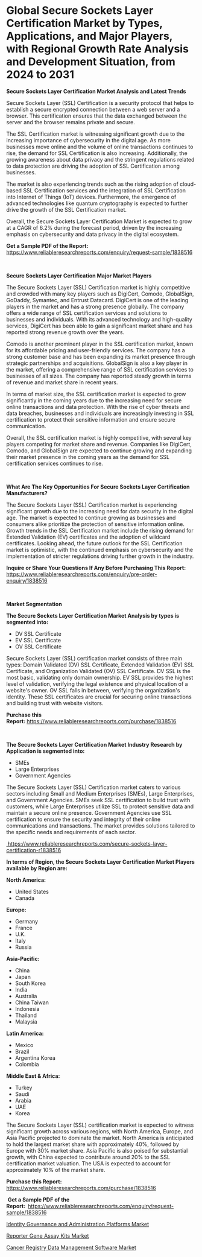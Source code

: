 <p><h1>Global Secure Sockets Layer Certification Market by Types, Applications, and Major Players, with Regional Growth Rate Analysis and Development Situation, from 2024 to 2031</h1></p><p><strong>Secure Sockets Layer Certification Market Analysis and Latest Trends</strong></p>
<p><p>Secure Sockets Layer (SSL) Certification is a security protocol that helps to establish a secure encrypted connection between a web server and a browser. This certification ensures that the data exchanged between the server and the browser remains private and secure.</p><p>The SSL Certification market is witnessing significant growth due to the increasing importance of cybersecurity in the digital age. As more businesses move online and the volume of online transactions continues to rise, the demand for SSL Certification is also increasing. Additionally, the growing awareness about data privacy and the stringent regulations related to data protection are driving the adoption of SSL Certification among businesses.</p><p>The market is also experiencing trends such as the rising adoption of cloud-based SSL Certification services and the integration of SSL Certification into Internet of Things (IoT) devices. Furthermore, the emergence of advanced technologies like quantum cryptography is expected to further drive the growth of the SSL Certification market.</p><p>Overall, the Secure Sockets Layer Certification Market is expected to grow at a CAGR of 6.2% during the forecast period, driven by the increasing emphasis on cybersecurity and data privacy in the digital ecosystem.</p></p>
<p><strong>Get a Sample PDF of the Report:&nbsp;</strong> <a href="https://www.reliableresearchreports.com/enquiry/request-sample/1838516">https://www.reliableresearchreports.com/enquiry/request-sample/1838516</a></p>
<p>&nbsp;</p>
<p><strong>Secure Sockets Layer Certification Major Market Players</strong></p>
<p><p>The Secure Sockets Layer (SSL) Certification market is highly competitive and crowded with many key players such as DigiCert, Comodo, GlobalSign, GoDaddy, Symantec, and Entrust Datacard. DigiCert is one of the leading players in the market and has a strong presence globally. The company offers a wide range of SSL certification services and solutions to businesses and individuals. With its advanced technology and high-quality services, DigiCert has been able to gain a significant market share and has reported strong revenue growth over the years.</p><p>Comodo is another prominent player in the SSL certification market, known for its affordable pricing and user-friendly services. The company has a strong customer base and has been expanding its market presence through strategic partnerships and acquisitions. GlobalSign is also a key player in the market, offering a comprehensive range of SSL certification services to businesses of all sizes. The company has reported steady growth in terms of revenue and market share in recent years.</p><p>In terms of market size, the SSL certification market is expected to grow significantly in the coming years due to the increasing need for secure online transactions and data protection. With the rise of cyber threats and data breaches, businesses and individuals are increasingly investing in SSL certification to protect their sensitive information and ensure secure communication.</p><p>Overall, the SSL certification market is highly competitive, with several key players competing for market share and revenue. Companies like DigiCert, Comodo, and GlobalSign are expected to continue growing and expanding their market presence in the coming years as the demand for SSL certification services continues to rise.</p></p>
<p>&nbsp;</p>
<p><strong>What Are The Key Opportunities For Secure Sockets Layer Certification Manufacturers?</strong></p>
<p><p>The Secure Sockets Layer (SSL) Certification market is experiencing significant growth due to the increasing need for data security in the digital age. The market is expected to continue growing as businesses and consumers alike prioritize the protection of sensitive information online. Growth trends in the SSL Certification market include the rising demand for Extended Validation (EV) certificates and the adoption of wildcard certificates. Looking ahead, the future outlook for the SSL Certification market is optimistic, with the continued emphasis on cybersecurity and the implementation of stricter regulations driving further growth in the industry.</p></p>
<p><strong>Inquire or Share Your Questions If Any Before Purchasing This Report:</strong> <a href="https://www.reliableresearchreports.com/enquiry/pre-order-enquiry/1838516">https://www.reliableresearchreports.com/enquiry/pre-order-enquiry/1838516</a></p>
<p>&nbsp;</p>
<p><strong>Market Segmentation</strong></p>
<p><strong>The Secure Sockets Layer Certification Market Analysis by types is segmented into:</strong></p>
<p><ul><li>DV SSL Certificate</li><li>EV SSL Certificate</li><li>OV SSL Certificate</li></ul></p>
<p><p>Secure Sockets Layer (SSL) certification market consists of three main types: Domain Validated (DV) SSL Certificate, Extended Validation (EV) SSL Certificate, and Organization Validated (OV) SSL Certificate. DV SSL is the most basic, validating only domain ownership. EV SSL provides the highest level of validation, verifying the legal existence and physical location of a website's owner. OV SSL falls in between, verifying the organization's identity. These SSL certificates are crucial for securing online transactions and building trust with website visitors.</p></p>
<p><strong>Purchase this Report:&nbsp;</strong><a href="https://www.reliableresearchreports.com/purchase/1838516">https://www.reliableresearchreports.com/purchase/1838516</a></p>
<p>&nbsp;</p>
<p><strong>The Secure Sockets Layer Certification Market Industry Research by Application is segmented into:</strong></p>
<p><ul><li>SMEs</li><li>Large Enterprises</li><li>Government Agencies</li></ul></p>
<p><p>The Secure Sockets Layer (SSL) Certification market caters to various sectors including Small and Medium Enterprises (SMEs), Large Enterprises, and Government Agencies. SMEs seek SSL certification to build trust with customers, while Large Enterprises utilize SSL to protect sensitive data and maintain a secure online presence. Government Agencies use SSL certification to ensure the security and integrity of their online communications and transactions. The market provides solutions tailored to the specific needs and requirements of each sector.</p></p>
<p><a href="https://www.reliableresearchreports.com/secure-sockets-layer-certification-r1838516">&nbsp;https://www.reliableresearchreports.com/secure-sockets-layer-certification-r1838516</a></p>
<p><strong>In terms of Region, the Secure Sockets Layer Certification Market Players available by Region are:</strong></p>
<p>
    <p> <strong> North America: </strong>
        <ul>
            <li>United States</li>
            <li>Canada</li>
        </ul>
        </p> 
    <p> <strong> Europe: </strong>
        <ul>
            <li>Germany</li>
            <li>France</li>
            <li>U.K.</li>
            <li>Italy</li>
            <li>Russia</li>
        </ul>
        </p> 
    <p> <strong> Asia-Pacific: </strong>
        <ul>
            <li>China</li>
            <li>Japan</li>
            <li>South Korea</li>
            <li>India</li>
            <li>Australia</li>
            <li>China Taiwan</li>
            <li>Indonesia</li>
            <li>Thailand</li>
            <li>Malaysia</li>
        </ul>
        </p> 
    <p> <strong> Latin America: </strong>
        <ul>
            <li>Mexico</li>
            <li>Brazil</li>
            <li>Argentina Korea</li>
            <li>Colombia</li>
        </ul>
        </p> 
    <p> <strong> Middle East & Africa: </strong>
        <ul>
            <li>Turkey</li>
            <li>Saudi</li>
            <li>Arabia</li>
            <li>UAE</li>
            <li>Korea</li>
        </ul>
    </p>
    </p>
<p><p>The Secure Sockets Layer (SSL) certification market is expected to witness significant growth across various regions, with North America, Europe, and Asia Pacific projected to dominate the market. North America is anticipated to hold the largest market share with approximately 40%, followed by Europe with 30% market share. Asia Pacific is also poised for substantial growth, with China expected to contribute around 20% to the SSL certification market valuation. The USA is expected to account for approximately 10% of the market share.</p></p>
<p><strong>Purchase this Report: </strong><a href="https://www.reliableresearchreports.com/purchase/1838516">https://www.reliableresearchreports.com/purchase/1838516</a></p>
<p>&nbsp;<strong>Get a Sample PDF of the Report:&nbsp;&nbsp;</strong><a href="https://www.reliableresearchreports.com/enquiry/request-sample/1838516">https://www.reliableresearchreports.com/enquiry/request-sample/1838516</a></p>
<p><strong></strong></p>
<p><p><a href="https://github.com/sleepman642/Market-Research-Report-List-1/blob/main/identity-governance-and-administration-platforms-market.md">Identity Governance and Administration Platforms Market</a></p><p><a href="https://github.com/anggakarna133/Market-Research-Report-List-1/blob/main/reporter-gene-assay-kits-market.md">Reporter Gene Assay Kits Market</a></p><p><a href="https://github.com/mateobossinovero/Market-Research-Report-List-1/blob/main/cancer-registry-data-management-software-market.md">Cancer Registry Data Management Software Market</a></p></p>